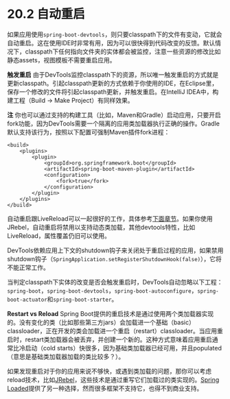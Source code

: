 # 20.2 自动重启

如果应用使用`spring-boot-devtools`，则只要classpath下的文件有变动，它就会自动重启。这在使用IDE时非常有用，因为可以很快得到代码改变的反馈。默认情况下，classpath下任何指向文件夹的实体都会被监控，注意一些资源的修改比如静态assets，视图模板不需要重启应用。

**触发重启** 由于DevTools监控classpath下的资源，所以唯一触发重启的方式就是更新classpath。引起classpath更新的方式依赖于你使用的IDE，在Eclipse里，保存一个修改的文件将引起classpath更新，并触发重启。在IntelliJ IDEA中，构建工程（Build → Make Project）有同样效果。

**注** 你也可以通过支持的构建工具（比如，Maven和Gradle）启动应用，只要开启fork功能，因为DevTools需要一个隔离的应用类加载器执行正确的操作。Gradle默认支持该行为，按照以下配置可强制Maven插件fork进程：

```text
<build>
    <plugins>
        <plugin>
            <groupId>org.springframework.boot</groupId>
            <artifactId>spring-boot-maven-plugin</artifactId>
            <configuration>
                <fork>true</fork>
            </configuration>
        </plugin>
    </plugins>
</build>
```

自动重启跟LiveReload可以一起很好的工作，具体参考[下面章节](http://docs.spring.io/spring-boot/docs/current-SNAPSHOT/reference/htmlsingle/#using-boot-devtools-livereload)。如果你使用JRebel，自动重启将禁用以支持动态类加载，其他devtools特性，比如LiveReload，属性覆盖仍旧可以使用。

DevTools依赖应用上下文的shutdown钩子来关闭处于重启过程的应用，如果禁用shutdown钩子（`SpringApplication.setRegisterShutdownHook(false)`），它将不能正常工作。

当判定classpath下实体的改变是否会触发重启时，DevTools自动忽略以下工程：`spring-boot`，`spring-boot-devtools`，`spring-boot-autoconfigure`，`spring-boot-actuator`和`spring-boot-starter`。

**Restart vs Reload** Spring Boot提供的重启技术是通过使用两个类加载器实现的。没有变化的类（比如那些第三方jars）会加载进一个基础（basic）classloader，正在开发的类会加载进一个重启（restart）classloader。当应用重启时，restart类加载器会被丢弃，并创建一个新的。这种方式意味着应用重启通常比冷启动（cold starts）快很多，因为基础类加载器已经可用，并且populated（意思是基础类加载器加载的类比较多？）。

如果发现重启对于你的应用来说不够快，或遇到类加载的问题，那你可以考虑reload技术，比如[JRebel](http://zeroturnaround.com/software/jrebel/)，这些技术是通过重写它们加载过的类实现的。[Spring Loaded](https://github.com/spring-projects/spring-loaded)提供了另一种选择，然而很多框架不支持它，也得不到商业支持。


